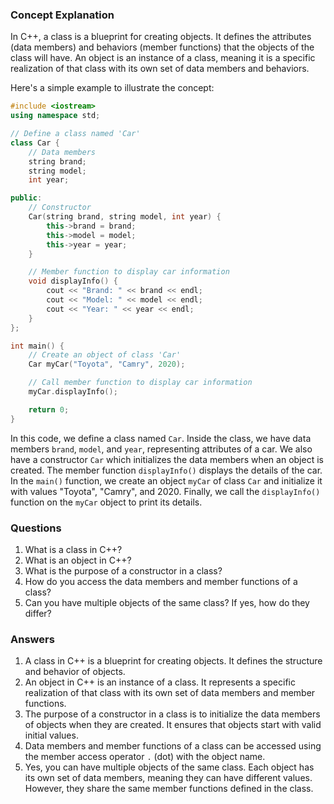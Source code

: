 ### Concept Explanation

In C++, a class is a blueprint for creating objects. It defines the attributes (data members) and behaviors (member functions) that the objects of the class will have. An object is an instance of a class, meaning it is a specific realization of that class with its own set of data members and behaviors.

Here's a simple example to illustrate the concept:

```cpp
#include <iostream>
using namespace std;

// Define a class named 'Car'
class Car {
    // Data members
    string brand;
    string model;
    int year;

public:
    // Constructor
    Car(string brand, string model, int year) {
        this->brand = brand;
        this->model = model;
        this->year = year;
    }

    // Member function to display car information
    void displayInfo() {
        cout << "Brand: " << brand << endl;
        cout << "Model: " << model << endl;
        cout << "Year: " << year << endl;
    }
};

int main() {
    // Create an object of class 'Car'
    Car myCar("Toyota", "Camry", 2020);

    // Call member function to display car information
    myCar.displayInfo();

    return 0;
}
```
In this code, we define a class named `Car`. Inside the class, we have data members `brand`, `model`, and `year`, representing attributes of a car. We also have a constructor `Car` which initializes the data members when an object is created. The member function `displayInfo()` displays the details of the car. In the `main()` function, we create an object `myCar` of class `Car` and initialize it with values "Toyota", "Camry", and 2020. Finally, we call the `displayInfo()` function on the `myCar` object to print its details.

### Questions

1. What is a class in C++?
2. What is an object in C++?
3. What is the purpose of a constructor in a class?
4. How do you access the data members and member functions of a class?
5. Can you have multiple objects of the same class? If yes, how do they differ?

### Answers

1. A class in C++ is a blueprint for creating objects. It defines the structure and behavior of objects.
2. An object in C++ is an instance of a class. It represents a specific realization of that class with its own set of data members and member functions.
3. The purpose of a constructor in a class is to initialize the data members of objects when they are created. It ensures that objects start with valid initial values.
4. Data members and member functions of a class can be accessed using the member access operator `.` (dot) with the object name.
5. Yes, you can have multiple objects of the same class. Each object has its own set of data members, meaning they can have different values. However, they share the same member functions defined in the class.
